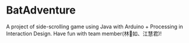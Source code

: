 # BatAdventure
A project of side-scrolling game using Java with Arduino + Processing in Interaction Design. 
Have fun with team member(林𠖅如、江慧君)!
